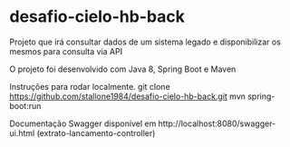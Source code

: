# desafio-cielo-hb-back
Projeto que irá consultar dados de um sistema legado e disponibilizar os mesmos para consulta via API

O projeto foi desenvolvido com Java 8, Spring Boot e Maven

Instruções para rodar localmente.
git clone https://github.com/stallone1984/desafio-cielo-hb-back.git
mvn spring-boot:run

Documentação Swagger disponível em http://localhost:8080/swagger-ui.html (extrato-lancamento-controller)
